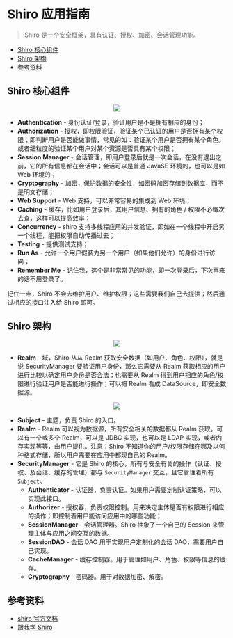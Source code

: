 # Shiro 应用指南

> Shiro 是一个安全框架，具有认证、授权、加密、会话管理功能。

<!-- TOC depthFrom:2 depthTo:3 -->

- [Shiro 核心组件](#shiro-核心组件)
- [Shiro 架构](#shiro-架构)
- [参考资料](#参考资料)

<!-- /TOC -->

## Shiro 核心组件

<p align="center">
  <img src="http://dunwu.test.upcdn.net/cs/java/javaweb/standalone/security/shiro/shiro-features.png!zp">
</p>

- **Authentication** - 身份认证/登录，验证用户是不是拥有相应的身份；
- **Authorization** - 授权，即权限验证，验证某个已认证的用户是否拥有某个权限；即判断用户是否能做事情，常见的如：验证某个用户是否拥有某个角色。或者细粒度的验证某个用户对某个资源是否具有某个权限；
- **Session Manager** - 会话管理，即用户登录后就是一次会话，在没有退出之前，它的所有信息都在会话中；会话可以是普通 JavaSE 环境的，也可以是如 Web 环境的；
- **Cryptography** - 加密，保护数据的安全性，如密码加密存储到数据库，而不是明文存储；
- **Web Support** - Web 支持，可以非常容易的集成到 Web 环境；
- **Caching** - 缓存，比如用户登录后，其用户信息、拥有的角色 / 权限不必每次去查，这样可以提高效率；
- **Concurrency** - shiro 支持多线程应用的并发验证，即如在一个线程中开启另一个线程，能把权限自动传播过去；
- **Testing** - 提供测试支持；
- **Run As** - 允许一个用户假装为另一个用户（如果他们允许）的身份进行访问；
- **Remember Me** - 记住我，这个是非常常见的功能，即一次登录后，下次再来的话不用登录了。

记住一点，Shiro 不会去维护用户、维护权限；这些需要我们自己去提供；然后通过相应的接口注入给 Shiro 即可。

## Shiro 架构

<p align="center">
  <img src="http://dunwu.test.upcdn.net/cs/java/javaweb/standalone/security/shiro/ShiroBasicArchitecture.png!zp">
</p>

- **Realm** - 域，Shiro 从从 Realm 获取安全数据（如用户、角色、权限），就是说 SecurityManager 要验证用户身份，那么它需要从 Realm 获取相应的用户进行比较以确定用户身份是否合法；也需要从 Realm 得到用户相应的角色/权限进行验证用户是否能进行操作；可以把 Realm 看成 DataSource，即安全数据源。

<p align="center">
  <img src="http://dunwu.test.upcdn.net/cs/java/javaweb/standalone/security/shiro/ShiroArchitecture.png!zp">
</p>

- **Subject** - 主题，负责 Shiro 的入口。
- **Realm** - Realm 可以视为数据源，所有安全相关的数据都从 Realm 获取。可以有一个或多个 Realm，可以是 JDBC 实现，也可以是 LDAP 实现，或者内存实现等等，由用户提供。注意：Shiro 不知道你的用户/权限存储在哪及以何种格式存储，所以用户需要在应用中都现自己的 Realm。
- **SecurityManager** - 它是 Shiro 的核心，所有与安全有关的操作（认证、授权、及会话、缓存的管理）都与 `SecurityManager` 交互，且它管理着所有 `Subject`。
  - **Authenticator** - 认证器，负责认证。如果用户需要定制认证策略，可以实现此接口。
  - **Authorizer** - 授权器，负责权限控制。用来决定主体是否有权限进行相应的操作；即控制着用户能访问应用中的哪些功能；
  - **SessionManager** - 会话管理器。Shiro 抽象了一个自己的 Session 来管理主体与应用之间交互的数据。
  - **SessionDAO** - 会话 DAO 用于实现用户定制化的会话 DAO，需要用户自己实现。
  - **CacheManager** - 缓存控制器。用于管理如用户、角色、权限等信息的缓存。
  - **Cryptography** - 密码器。用于对数据加密、解密。

## 参考资料

- [shiro 官方文档](http://shiro.apache.org/reference.html)
- [跟我学 Shiro](http://jinnianshilongnian.iteye.com/category/305053)
